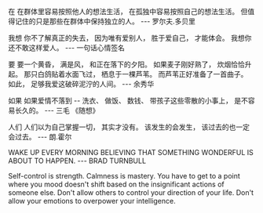 在
在群体里容易按照他人的想法生活， 在孤独中容易按照自己的想法生活。 但值得记住的只是那些在群体中保持独立的人。 --- 罗尔夫.多贝里

我想
你不了解真正的失去， 因为唯有爱别人， 胜于爱自己， 才能体会。 我想你还不敢这样爱人。 --- 一句话心情签名

要
要一个黄昏， 满是风， 和正在落下的夕阳。 如果麦子刚好熟了， 炊烟恰恰升起。 那只白鸽贴着水面飞过， 栖息于一棵芦苇。 而芦苇正好准备了一首曲子。 如此， 足够我爱这破碎泥泞的人间。 --- 余秀华

如果
如果爱情不落到 -- 洗衣、 做饭、 数钱、 带孩子这些零散的小事上， 是不容易长久的。 --- 三毛 《随想》

人们
人们以为自己掌握一切， 其实才没有。 该发生的会发生， 该过去的也一定会过去。 --- 朗.霍尔


WAKE UP EVERY MORNING BELIEVING THAT SOMETHING WONDERFUL IS ABOUT TO HAPPEN. --- BRAD TURNBULL

Self-control is strength. Calmness is mastery. You have to get to a point where you mood doesn't shift based on the insignificant actions of someone else. Don't allow others to control your direction of your life. Don't allow your emotions to overpower your intelligence.
